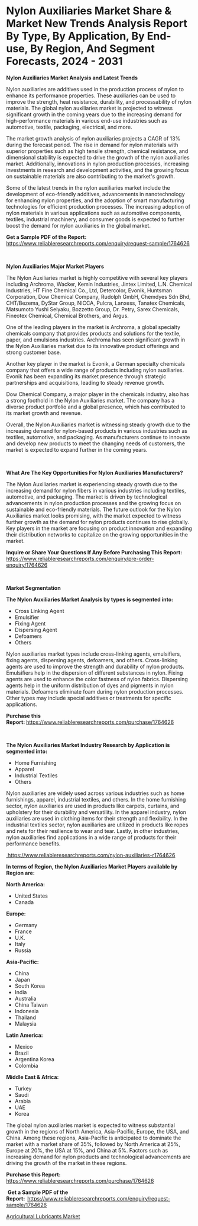 <p><h1>Nylon Auxiliaries Market Share & Market New Trends Analysis Report By Type, By Application, By End-use, By Region, And Segment Forecasts, 2024 - 2031</h1></p><p><strong>Nylon Auxiliaries Market Analysis and Latest Trends</strong></p>
<p><p>Nylon auxiliaries are additives used in the production process of nylon to enhance its performance properties. These auxiliaries can be used to improve the strength, heat resistance, durability, and processability of nylon materials. The global nylon auxiliaries market is projected to witness significant growth in the coming years due to the increasing demand for high-performance materials in various end-use industries such as automotive, textile, packaging, electrical, and more.</p><p>The market growth analysis of nylon auxiliaries projects a CAGR of 13% during the forecast period. The rise in demand for nylon materials with superior properties such as high tensile strength, chemical resistance, and dimensional stability is expected to drive the growth of the nylon auxiliaries market. Additionally, innovations in nylon production processes, increasing investments in research and development activities, and the growing focus on sustainable materials are also contributing to the market's growth.</p><p>Some of the latest trends in the nylon auxiliaries market include the development of eco-friendly additives, advancements in nanotechnology for enhancing nylon properties, and the adoption of smart manufacturing technologies for efficient production processes. The increasing adoption of nylon materials in various applications such as automotive components, textiles, industrial machinery, and consumer goods is expected to further boost the demand for nylon auxiliaries in the global market.</p></p>
<p><strong>Get a Sample PDF of the Report:&nbsp;</strong> <a href="https://www.reliableresearchreports.com/enquiry/request-sample/1764626">https://www.reliableresearchreports.com/enquiry/request-sample/1764626</a></p>
<p>&nbsp;</p>
<p><strong>Nylon Auxiliaries Major Market Players</strong></p>
<p><p>The Nylon Auxiliaries market is highly competitive with several key players including Archroma, Wacker, Kemin Industries, Jintex Limited, L.N. Chemical Industries, HT Fine Chemical Co., Ltd, Detercolor, Evonik, Huntsman Corporation, Dow Chemical Company, Rudolph GmbH, Chemdyes Sdn Bhd, CHT/Bezema, DyStar Group, NICCA, Pulcra, Lanxess, Tanatex Chemicals, Matsumoto Yushi Seiyaku, Bozzetto Group, Dr. Petry, Sarex Chemicals, Fineotex Chemical, Chemical Brothers, and Argus.</p><p>One of the leading players in the market is Archroma, a global specialty chemicals company that provides products and solutions for the textile, paper, and emulsions industries. Archroma has seen significant growth in the Nylon Auxiliaries market due to its innovative product offerings and strong customer base.</p><p>Another key player in the market is Evonik, a German specialty chemicals company that offers a wide range of products including nylon auxiliaries. Evonik has been expanding its market presence through strategic partnerships and acquisitions, leading to steady revenue growth.</p><p>Dow Chemical Company, a major player in the chemicals industry, also has a strong foothold in the Nylon Auxiliaries market. The company has a diverse product portfolio and a global presence, which has contributed to its market growth and revenue.</p><p>Overall, the Nylon Auxiliaries market is witnessing steady growth due to the increasing demand for nylon-based products in various industries such as textiles, automotive, and packaging. As manufacturers continue to innovate and develop new products to meet the changing needs of customers, the market is expected to expand further in the coming years.</p></p>
<p>&nbsp;</p>
<p><strong>What Are The Key Opportunities For Nylon Auxiliaries Manufacturers?</strong></p>
<p><p>The Nylon Auxiliaries market is experiencing steady growth due to the increasing demand for nylon fibers in various industries including textiles, automotive, and packaging. The market is driven by technological advancements in nylon production processes and the growing focus on sustainable and eco-friendly materials. The future outlook for the Nylon Auxiliaries market looks promising, with the market expected to witness further growth as the demand for nylon products continues to rise globally. Key players in the market are focusing on product innovation and expanding their distribution networks to capitalize on the growing opportunities in the market.</p></p>
<p><strong>Inquire or Share Your Questions If Any Before Purchasing This Report:</strong> <a href="https://www.reliableresearchreports.com/enquiry/pre-order-enquiry/1764626">https://www.reliableresearchreports.com/enquiry/pre-order-enquiry/1764626</a></p>
<p>&nbsp;</p>
<p><strong>Market Segmentation</strong></p>
<p><strong>The Nylon Auxiliaries Market Analysis by types is segmented into:</strong></p>
<p><ul><li>Cross Linking Agent</li><li>Emulsifier</li><li>Fixing Agent</li><li>Dispersing Agent</li><li>Defoamers</li><li>Others</li></ul></p>
<p><p>Nylon auxiliaries market types include cross-linking agents, emulsifiers, fixing agents, dispersing agents, defoamers, and others. Cross-linking agents are used to improve the strength and durability of nylon products. Emulsifiers help in the dispersion of different substances in nylon. Fixing agents are used to enhance the color fastness of nylon fabrics. Dispersing agents help in the uniform distribution of dyes and pigments in nylon materials. Defoamers eliminate foam during nylon production processes. Other types may include special additives or treatments for specific applications.</p></p>
<p><strong>Purchase this Report:&nbsp;</strong><a href="https://www.reliableresearchreports.com/purchase/1764626">https://www.reliableresearchreports.com/purchase/1764626</a></p>
<p>&nbsp;</p>
<p><strong>The Nylon Auxiliaries Market Industry Research by Application is segmented into:</strong></p>
<p><ul><li>Home Furnishing</li><li>Apparel</li><li>Industrial Textiles</li><li>Others</li></ul></p>
<p><p>Nylon auxiliaries are widely used across various industries such as home furnishings, apparel, industrial textiles, and others. In the home furnishing sector, nylon auxiliaries are used in products like carpets, curtains, and upholstery for their durability and versatility. In the apparel industry, nylon auxiliaries are used in clothing items for their strength and flexibility. In the industrial textiles sector, nylon auxiliaries are utilized in products like ropes and nets for their resilience to wear and tear. Lastly, in other industries, nylon auxiliaries find applications in a wide range of products for their performance benefits.</p></p>
<p><a href="https://www.reliableresearchreports.com/nylon-auxiliaries-r1764626">&nbsp;https://www.reliableresearchreports.com/nylon-auxiliaries-r1764626</a></p>
<p><strong>In terms of Region, the Nylon Auxiliaries Market Players available by Region are:</strong></p>
<p>
    <p> <strong> North America: </strong>
        <ul>
            <li>United States</li>
            <li>Canada</li>
        </ul>
        </p> 
    <p> <strong> Europe: </strong>
        <ul>
            <li>Germany</li>
            <li>France</li>
            <li>U.K.</li>
            <li>Italy</li>
            <li>Russia</li>
        </ul>
        </p> 
    <p> <strong> Asia-Pacific: </strong>
        <ul>
            <li>China</li>
            <li>Japan</li>
            <li>South Korea</li>
            <li>India</li>
            <li>Australia</li>
            <li>China Taiwan</li>
            <li>Indonesia</li>
            <li>Thailand</li>
            <li>Malaysia</li>
        </ul>
        </p> 
    <p> <strong> Latin America: </strong>
        <ul>
            <li>Mexico</li>
            <li>Brazil</li>
            <li>Argentina Korea</li>
            <li>Colombia</li>
        </ul>
        </p> 
    <p> <strong> Middle East & Africa: </strong>
        <ul>
            <li>Turkey</li>
            <li>Saudi</li>
            <li>Arabia</li>
            <li>UAE</li>
            <li>Korea</li>
        </ul>
    </p>
    </p>
<p><p>The global nylon auxiliaries market is expected to witness substantial growth in the regions of North America, Asia-Pacific, Europe, the USA, and China. Among these regions, Asia-Pacific is anticipated to dominate the market with a market share of 35%, followed by North America at 25%, Europe at 20%, the USA at 15%, and China at 5%. Factors such as increasing demand for nylon products and technological advancements are driving the growth of the market in these regions.</p></p>
<p><strong>Purchase this Report: </strong><a href="https://www.reliableresearchreports.com/purchase/1764626">https://www.reliableresearchreports.com/purchase/1764626</a></p>
<p>&nbsp;<strong>Get a Sample PDF of the Report:&nbsp;&nbsp;</strong><a href="https://www.reliableresearchreports.com/enquiry/request-sample/1764626">https://www.reliableresearchreports.com/enquiry/request-sample/1764626</a></p>
<p><strong></strong></p>
<p><p><a href="https://medium.com/@lynnullrich1993/agricultural-lubricants-market-industry-trends-and-forecast-for-period-from-2024-to-2031-d1193b19c481">Agricultural Lubricants Market</a></p></p>